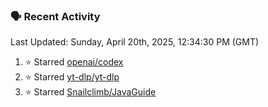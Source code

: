 ### 🗣 Recent Activity

<!--RECENT_ACTIVITY:last_update-->
Last Updated: Sunday, April 20th, 2025, 12:34:30 PM (GMT)
<!--RECENT_ACTIVITY:last_update_end-->
<!--RECENT_ACTIVITY:start-->
1. ⭐ Starred [openai/codex](https://github.com/openai/codex)<br>
2. ⭐ Starred [yt-dlp/yt-dlp](https://github.com/yt-dlp/yt-dlp)<br>
3. ⭐ Starred [Snailclimb/JavaGuide](https://github.com/Snailclimb/JavaGuide)<br>
<!--RECENT_ACTIVITY:end-->
